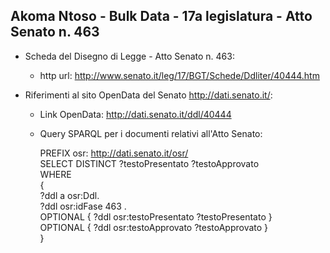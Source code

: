 ## Akoma Ntoso - Bulk Data - 17a legislatura - Atto Senato n. 463 ##

* Scheda del Disegno di Legge - Atto Senato n. 463:
	* http url: http://www.senato.it/leg/17/BGT/Schede/Ddliter/40444.htm

* Riferimenti al sito OpenData del Senato http://dati.senato.it/:
	* Link OpenData: http://dati.senato.it/ddl/40444
	* Query SPARQL per i documenti relativi all'Atto Senato:

        PREFIX osr: <http://dati.senato.it/osr/>  
		SELECT DISTINCT ?testoPresentato ?testoApprovato  
		WHERE  
		{  
		    ?ddl a osr:Ddl.  
		    ?ddl osr:idFase 463 .  
		    OPTIONAL { ?ddl osr:testoPresentato ?testoPresentato }  
		    OPTIONAL { ?ddl osr:testoApprovato ?testoApprovato }  
		}
		